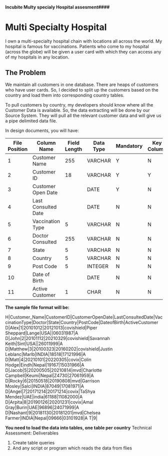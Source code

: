 #### Incubite Multy specialy Hospital assesment####


# Multi Specialty Hospital

I own a multi-specialty hospital chain with locations all across the world. My hospital is famous for
vaccinations. Patients who come to my hospital (across the globe) will be given a user card with
which they can access any of my hospitals in any location.

## The Problem

We maintain all customers in one database. There are heaps of customers who have user cards. So, I
decided to split up the customers based on the country and load them into corresponding country
tables.

To pull customers by country, my developers should know where all the Customer Data is available.
So, the data extracting will be done by our Source System. They will pull all the relevant customer
data and will give us a pipe delimited data file.

In design documents, you will have:

| File Position | Column Name         | Field Length | Data Type | Mandatory | Key Column |
|---------------|---------------------|--------------|-----------|-----------|------------|
| 1             | Customer Name       | 255          | VARCHAR   | Y         | N          |
| 2             | Customer ID         | 18           | VARCHAR   | Y         | Y          |
| 3             | Customer Open Date  |              | DATE      | Y         | N          |
| 4             | Last Consulted Date |              | DATE      | N         | N          |
| 5             | Vaccination Type    | 5            | VARCHAR   | N         | N          |
| 6             | Doctor Consulted    | 255          | VARCHAR   | N         | N          |
| 7             | State               | 5            | VARCHAR   | N         | N          |
| 8             | Country             | 5            | VARCHAR   | N         | N          |
| 9             | Post Code           | 5            | INTEGER   | N         | N          |
| 10            | Date of Birth       |              | DATE      | N         | N          |
| 11            | Active Customer     | 1            | CHAR      | N         | N          |


**The sample file format will be:**

H|Customer_Name|CustomerID|CustomerOpenDate|LastConsultedDate|VaccinationType|Doctor|State|Country|PostCode|DateofBirth|ActiveCustomer
D|Alex|1|20101012|20121013|covishield|Piper Sheppard|Lange|USA||06031987|A
D|John|2|20101112|20210329|covishield|Savannah Keith|Sint|USA||26011999|A
D|Matthew|3|20100323|20160202|covishield|Justin Leblanc|Marlb|INDIA|18518|17121996|A
D|Matt|4|20210101|20220305|covix|Colin Hodge|Eindh|Nepal|19167|15031966|A
D|Jacob|5|20200505|20210814|mvd|Charlotte Campbell|Keumi|Nepal|Z4730|27061959|A
D|Rocky|6|20150518|20190808|mvd|Garrison Mosley|Salci|INDIA|87049|17081971|A
D|Angel|7|20171214|20171214|covix|TaShya Mendez|UAE|india|61188|11082000|A
D|Arpita|8|20190126|20201231|covix|Amal Gray|Burin|UAE|96896|24071999|A
D|Nashant|9|20181130|20181201|mvd|Chelsea Farmer|INDIA|Nepal|09666|03101928|A
T|9|

**You need to load the data into tables, one table per country**
Technical Assessment: Deliverables
1. Create table queries
2. And any script or program which reads the data from flies
